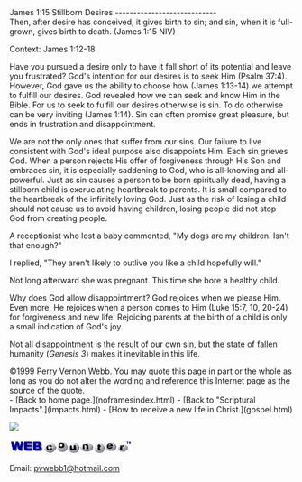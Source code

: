  <head> <title>(PVW) James 1:15 Stillborn Desires</title> <meta content="IE=9" http-equiv="X-UA-Compatible"></meta> <link href="css/page_style.css" rel="stylesheet" type="text/css"></link> </head><body><div class="page_style"> James 1:15 Stillborn Desires
----------------------------

<div class="p">Then, after desire has conceived, it gives birth to sin; and sin, when it is full-grown, gives birth to death. (James 1:15 NIV)

 Context: James 1:12-18</div>Have you pursued a desire only to have it fall short of its potential and leave you frustrated? God's intention for our desires is to seek Him (Psalm 37:4). However, God gave us the ability to choose how (James 1:13-14) we attempt to fulfill our desires. God revealed how we can seek and know Him in the Bible. For us to seek to fulfill our desires otherwise is sin. To do otherwise can be very inviting (James 1:14). Sin can often promise great pleasure, but ends in frustration and disappointment.

We are not the only ones that suffer from our sins. Our failure to live consistent with God's ideal purpose also disappoints Him. Each sin grieves God. When a person rejects His offer of forgiveness through His Son and embraces sin, it is especially saddening to God, who is all-knowing and all-powerful. Just as sin causes a person to be born spiritually dead, having a stillborn child is excruciating heartbreak to parents. It is small compared to the heartbreak of the infinitely loving God. Just as the risk of losing a child should not cause us to avoid having children, losing people did not stop God from creating people.

A receptionist who lost a baby commented, "My dogs are my children. Isn't that enough?"  
  
 I replied, "They aren't likely to outlive you like a child hopefully will."  
  
 Not long afterward she was pregnant. This time she bore a healthy child.

Why does God allow disappointment? God rejoices when we please Him. Even more, He rejoices when a person comes to Him (Luke 15:7, 10, 20-24) for forgiveness and new life. Rejoicing parents at the birth of a child is only a small indication of God's joy.

Not all disappointment is the result of our own sin, but the state of fallen humanity (<cite class="bibleref" title="Genesis 3">Genesis 3</cite>) makes it inevitable in this life.

<div class="copy">©1999 Perry Vernon Webb. You may quote this page in part or the whole as long as you do not alter the wording and reference this Internet page as the source of the quote.</div>  </div>- [Back to home page.](noframesindex.html)
- [Back to "Scriptural Impacts".](impacts.html)
- [How to receive a new life in Christ.](gospel.html)
 
![](http://counter.digits.com/wc/-d/4/pvwebb)

[![digits](images/wc-03.gif)](http://www.digits.com/)

Email: [pvwebb1@hotmail.com](mailto:pvwebb1@hotmail.com)

 